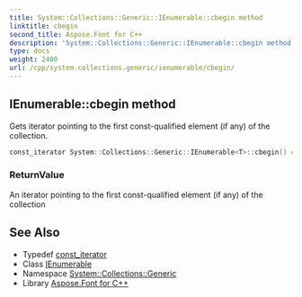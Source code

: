 ```yaml
---
title: System::Collections::Generic::IEnumerable::cbegin method
linktitle: cbegin
second_title: Aspose.Font for C++
description: 'System::Collections::Generic::IEnumerable::cbegin method. Gets iterator pointing to the first const-qualified element (if any) of the collection in C++.'
type: docs
weight: 2400
url: /cpp/system.collections.generic/ienumerable/cbegin/
---
```

## IEnumerable::cbegin method


Gets iterator pointing to the first const-qualified element (if any) of the collection.

```cpp
const_iterator System::Collections::Generic::IEnumerable<T>::cbegin() const
```


### ReturnValue

An iterator pointing to the first const-qualified element (if any) of the collection

## See Also

* Typedef [const_iterator](../const_iterator/)
* Class [IEnumerable](../)
* Namespace [System::Collections::Generic](../../)
* Library [Aspose.Font for C++](../../../)
